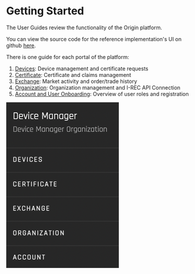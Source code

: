 # Getting Started

The User Guides review the functionality of the Origin platform.  

You can view the source code for the reference implementation's UI on github [here](https://github.com/energywebfoundation/origin/tree/master/packages/ui). 

There is one guide for each portal of the platform:

1. [Devices](./device-guides/device-guide-intro.md): Device management and certificate requests
2. [Certificate](./certificate-guides/cert-guide-intro.md): Certificate and claims management 
3. [Exchange](./exchange-guides/exchange-guide-intro.md): Market activity and order/trade history
4. [Organization](./organization-guides/org-guide-intro.md): Organization management and I-REC API Connection
5. [Account and User Onboarding](./user-guide-reg-onboarding.md): Overview of user roles and registration


![panels](images/panels/gettingstarted-panel.png)





